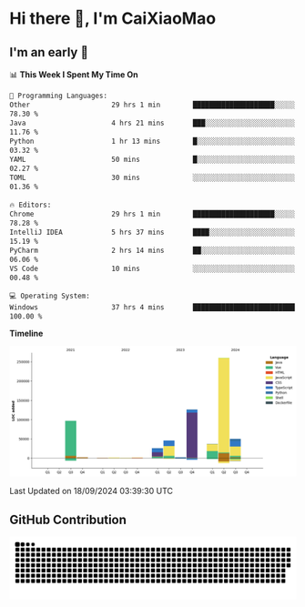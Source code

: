 # Hi there 👋, I'm CaiXiaoMao

## I'm an early 🐤
<!--START_SECTION:waka-->
📊 **This Week I Spent My Time On** 

```text
💬 Programming Languages: 
Other                    29 hrs 1 min        ████████████████████░░░░░   78.30 % 
Java                     4 hrs 21 mins       ███░░░░░░░░░░░░░░░░░░░░░░   11.76 % 
Python                   1 hr 13 mins        █░░░░░░░░░░░░░░░░░░░░░░░░   03.32 % 
YAML                     50 mins             █░░░░░░░░░░░░░░░░░░░░░░░░   02.27 % 
TOML                     30 mins             ░░░░░░░░░░░░░░░░░░░░░░░░░   01.36 % 

🔥 Editors: 
Chrome                   29 hrs 1 min        ████████████████████░░░░░   78.28 % 
IntelliJ IDEA            5 hrs 37 mins       ████░░░░░░░░░░░░░░░░░░░░░   15.19 % 
PyCharm                  2 hrs 14 mins       ██░░░░░░░░░░░░░░░░░░░░░░░   06.06 % 
VS Code                  10 mins             ░░░░░░░░░░░░░░░░░░░░░░░░░   00.48 % 

💻 Operating System: 
Windows                  37 hrs 4 mins       █████████████████████████   100.00 % 
```

**Timeline**

![Lines of Code chart](https://raw.githubusercontent.com/caixiaomao/caixiaomao/main/assets/bar_graph.png)


 Last Updated on 18/09/2024 03:39:30 UTC
<!--END_SECTION:waka-->

## GitHub Contribution
<picture>
  <source media="(prefers-color-scheme: dark)" srcset="/dist/snake/github-contribution-grid-snake-dark.svg" />
  <source media="(prefers-color-scheme: light)" srcset="/dist/snake/github-contribution-grid-snake.svg" />
  <img alt="github contribution grid snake animation" src="/dist/snake/github-contribution-grid-snake.svg" />
</picture>

